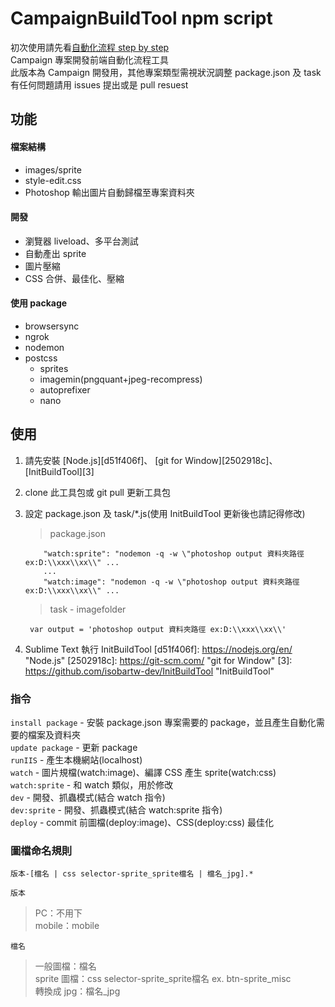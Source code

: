 CampaignBuildTool npm script
======================================================================
初次使用請先看[自動化流程 step by step](https://hackmd.io/s/S1ohqCzN)  
Campaign 專案開發前端自動化流程工具  
此版本為 Campaign 開發用，其他專案類型需視狀況調整 package.json 及 task  
有任何問題請用 issues 提出或是 pull resuest

## 功能
#### 檔案結構
- images/sprite
- style-edit.css
- Photoshop 輸出圖片自動歸檔至專案資料夾

#### 開發
- 瀏覽器 liveload、多平台測試
- 自動產出 sprite
- 圖片壓縮
- CSS 合併、最佳化、壓縮

#### 使用 package
* browsersync
* ngrok
* nodemon
* postcss
	- sprites
	- imagemin(pngquant+jpeg-recompress)
	- autoprefixer
	- nano

## 使用
1. 請先安裝 [Node.js][d51f406f]、 [git for Window][2502918c]、[InitBuildTool][3]
2. clone 此工具包或 git pull 更新工具包
3. 設定 package.json 及 task/*.js(使用 InitBuildTool 更新後也請記得修改)

	> package.json  
	```
	    "watch:sprite": "nodemon -q -w \"photoshop output 資料夾路徑 ex:D:\\xxx\\xx\\" ...
	    ...
	    "watch:image": "nodemon -q -w \"photoshop output 資料夾路徑 ex:D:\\xxx\\xx\\" ...
	```
	> task - imagefolder
	```
	 var output = 'photoshop output 資料夾路徑 ex:D:\\xxx\\xx\\'
	```
	
4. Sublime Text 執行 InitBuildTool
[d51f406f]: https://nodejs.org/en/ "Node.js"
[2502918c]: https://git-scm.com/ "git for Window"
[3]: https://github.com/isobartw-dev/InitBuildTool "InitBuildTool"

### 指令
``install package`` - 安裝 package.json 專案需要的 package，並且產生自動化需要的檔案及資料夾  
``update package`` - 更新 package  
``runIIS`` - 產生本機網站(localhost)  
``watch`` - 圖片規檔(watch:image)、編譯 CSS 產生 sprite(watch:css)  
``watch:sprite`` - 和 watch 類似，用於修改  
``dev`` - 開發、抓蟲模式(結合 watch 指令)  
``dev:sprite`` - 開發、抓蟲模式(結合 watch:sprite 指令)  
``deploy`` - commit 前圖檔(deploy:image)、CSS(deploy:css) 最佳化  

### 圖檔命名規則
```
版本-[檔名 | css selector-sprite_sprite檔名 | 檔名_jpg].*
```  
``
版本
``  
>PC：不用下  
>mobile：mobile  

``檔名``
>一般圖檔：檔名  
>sprite 圖檔：css selector-sprite_sprite檔名 ex. btn-sprite_misc  
>轉換成 jpg：檔名_jpg
